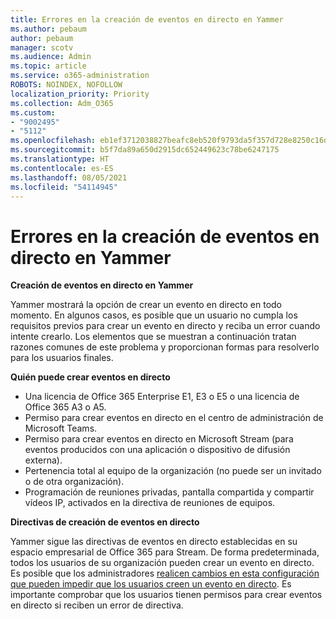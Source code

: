 ```yaml
---
title: Errores en la creación de eventos en directo en Yammer
ms.author: pebaum
author: pebaum
manager: scotv
ms.audience: Admin
ms.topic: article
ms.service: o365-administration
ROBOTS: NOINDEX, NOFOLLOW
localization_priority: Priority
ms.collection: Adm_O365
ms.custom:
- "9002495"
- "5112"
ms.openlocfilehash: eb1ef3712038827beafc8eb520f9793da5f357d728e8250c16d88a99b8b5fe20
ms.sourcegitcommit: b5f7da89a650d2915dc652449623c78be6247175
ms.translationtype: HT
ms.contentlocale: es-ES
ms.lasthandoff: 08/05/2021
ms.locfileid: "54114945"
---
```

# <a name="live-events-in-yammer-creation-errors"></a>Errores en la creación de eventos en directo en Yammer

**Creación de eventos en directo en Yammer**

Yammer mostrará la opción de crear un evento en directo en todo momento. En algunos casos, es posible que un usuario no cumpla los requisitos previos para crear un evento en directo y reciba un error cuando intente crearlo. Los elementos que se muestran a continuación tratan razones comunes de este problema y proporcionan formas para resolverlo para los usuarios finales.

**Quién puede crear eventos en directo**
- Una licencia de Office 365 Enterprise E1, E3 o E5 o una licencia de Office 365 A3 o A5.
- Permiso para crear eventos en directo en el centro de administración de Microsoft Teams.
- Permiso para crear eventos en directo en Microsoft Stream (para eventos producidos con una aplicación o dispositivo de difusión externa).
- Pertenencia total al equipo de la organización (no puede ser un invitado o de otra organización).
- Programación de reuniones privadas, pantalla compartida y compartir vídeos IP, activados en la directiva de reuniones de equipos.

**Directivas de creación de eventos en directo**

Yammer sigue las directivas de eventos en directo establecidas en su espacio empresarial de Office 365 para Stream. De forma predeterminada, todos los usuarios de su organización pueden crear un evento en directo. Es posible que los administradores [realicen cambios en esta configuración que pueden impedir que los usuarios creen un evento en directo](https://docs.microsoft.com/stream/live-event-administration#enabling-and-restricting-users-to-creating). Es importante comprobar que los usuarios tienen permisos para crear eventos en directo si reciben un error de directiva.
